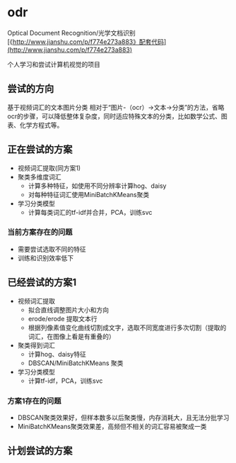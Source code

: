 # odr
Optical Document Recognition/光学文档识别 
[《http://www.jianshu.com/p/f774e273a883》配套代码](http://www.jianshu.com/p/f774e273a883)

个人学习和尝试计算机视觉的项目

## 尝试的方向
基于视频词汇的文本图片分类
相对于“图片-（ocr）->文本->分类”的方法，省略ocr的步骤，可以降低整体复杂度，同时适应特殊文本的分类，比如数学公式、图表、化学方程式等。

## 正在尝试的方案
- 视频词汇提取(同方案1)
- 聚类多维度词汇
  - 计算多种特征，如使用不同分辨率计算hog、daisy
  - 对每种特征词汇使用MiniBatchKMeans聚类
- 学习分类模型
  - 计算每类词汇的tf-idf并合并，PCA，训练svc
  
### 当前方案存在的问题
  - 需要尝试选取不同的特征
  - 训练和识别效率低下 

## 已经尝试的方案1
- 视频词汇提取
  - 拟合直线调整图片大小和方向
  - erode/erode 提取文本行
  - 根据列像素值变化曲线切割成文字，选取不同宽度进行多次切割（提取的词汇，在图像上看是有重叠的）
- 聚类得到词汇
  - 计算hog、daisy特征
  - DBSCAN/MiniBatchKMeans 聚类
- 学习分类模型
  - 计算tf-idf，PCA，训练svc
  
### 方案1存在的问题
  - DBSCAN聚类效果好，但样本数多以后聚类慢，内存消耗大，且无法分批学习
  - MiniBatchKMeans聚类效果差，高频但不相关的词汇容易被聚成一类

## 计划尝试的方案
